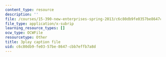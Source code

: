```yaml
---
content_type: resource
description: ''
file: /courses/15-390-new-enterprises-spring-2013/c6c80db9fe0357be8647cbb7effb7a8d_zWgGX71Iws.vtt
file_type: application/x-subrip
learning_resource_types: []
ocw_type: OCWFile
resourcetype: Other
title: 3play caption file
uid: c6c80db9-fe03-57be-8647-cbb7effb7a8d
---
```

